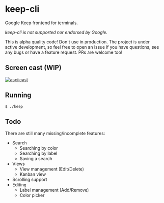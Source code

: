 keep-cli
========

Google Keep frontend for terminals.

*keep-cli is not supported nor endorsed by Google.*

This is alpha quality code! Don't use in production. The project is under active development, so feel free to open an issue if you have questions, see any bugs or have a feature request. PRs are welcome too!

Screen cast (WIP)
-----------------

[![asciicast](https://asciinema.org/a/fS2aTxTTeWbmSetmhaa8AMzpa.png)](https://asciinema.org/a/fS2aTxTTeWbmSetmhaa8AMzpa)

Running
-------

```
$ ./keep
```

Todo
----

There are still many missing/incomplete features:

- Search
    - Searching by color
    - Searching by label
    - Saving a search
- Views
    - View management (Edit/Delete)
    - Kanban view
- Scrolling support
- Editing
    - Label management (Add/Remove)
    - Color picker
